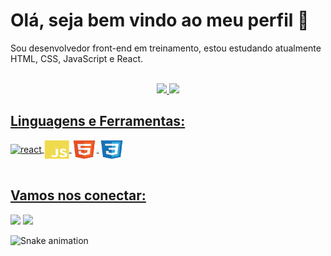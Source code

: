 # Olá, seja bem vindo ao meu perfil 👋
Sou desenvolvedor front-end em treinamento, estou estudando atualmente HTML, CSS, JavaScript e React.

<br>

<div align="center">
  <a href="https://github.com/MadeiraVitor">
  <img height="180em" src="https://github-readme-stats.vercel.app/api?username=MadeiraVitor&show_icons=true&theme=dark&include_all_commits=true&count_private=true"/>
  <img height="180em" src="https://github-readme-stats.vercel.app/api/top-langs/?username=MadeiraVitor&layout=compact&langs_count=6&theme=dark"/>
</div>
  
  ## Linguagens e Ferramentas:
  <div style="display: inline_block">
  <img align="center" alt="react" height="30" width="40" src="https://cdn.jsdelivr.net/gh/devicons/devicon/icons/react/react-original.svg">
  <img align="center" alt="Js" height="30" width="40" src="https://raw.githubusercontent.com/devicons/devicon/master/icons/javascript/javascript-plain.svg">
  <img align="center" alt="HTML" height="30" width="40" src="https://raw.githubusercontent.com/devicons/devicon/master/icons/html5/html5-original.svg">
  <img align="center" alt="CSS" height="30" width="40" src="https://raw.githubusercontent.com/devicons/devicon/master/icons/css3/css3-original.svg">
</div>
 
 <br>
 
  ## Vamos nos conectar:
 
<div> 
  <a href="https://www.linkedin.com/in/vitor-madeira/" target="_blank"><img src="https://img.shields.io/badge/-LinkedIn-%230077B5?style=for-the-badge&logo=linkedin&logoColor=white" target="_blank"></a>
  <a href = "mailto:vitorsoutom@hotmail.com"><img src="https://img.shields.io/badge/-Email-%23333?style=for-the-badge&logo=gmail&logoColor=white" target="_blank"></a>
   
  ![Snake animation](https://github.com/MadeiraVitor/MadeiraVitor/blob/output/github-contribution-grid-snake.svg)

</div>
